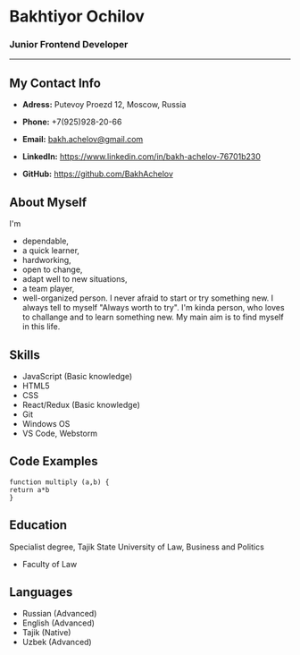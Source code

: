 # Bakhtiyor Ochilov

### Junior Frontend Developer

*** 

**My Contact Info**
------------------

* **Adress:** Putevoy Proezd 12, Moscow, Russia

* **Phone:** +7(925)928-20-66

* **Email:** bakh.achelov@gmail.com

* **LinkedIn:** https://www.linkedin.com/in/bakh-achelov-76701b230

* **GitHub:** https://github.com/BakhAchelov

**About Myself**
----------------
I'm 
* dependable, 
* а quick learner, 
* hardworking, 
* open to change, 
* adapt well to new situations, 
* а team player, 
* well-organized person. I never afraid to start or try something new. I always tell to myself "Always worth to try". I'm kinda person, who loves to challange and to learn something new. My main aim is to find myself in this life. 

**Skills**
----------
* JavaScript (Basic knowledge)
* HTML5
* CSS
* React/Redux (Basic knowledge)
* Git
* Windows OS
* VS Code, Webstorm

**Code Examples**
-----------------

``` 
function multiply (a,b) {
return a*b
}
```

**Education**
-------------
Specialist degree, Tajik State University of Law, Business and Politics
* Faculty of Law

**Languages**
-------------
* Russian (Advanced)
* English (Advanced)
* Tajik (Native)
* Uzbek (Advanced)

